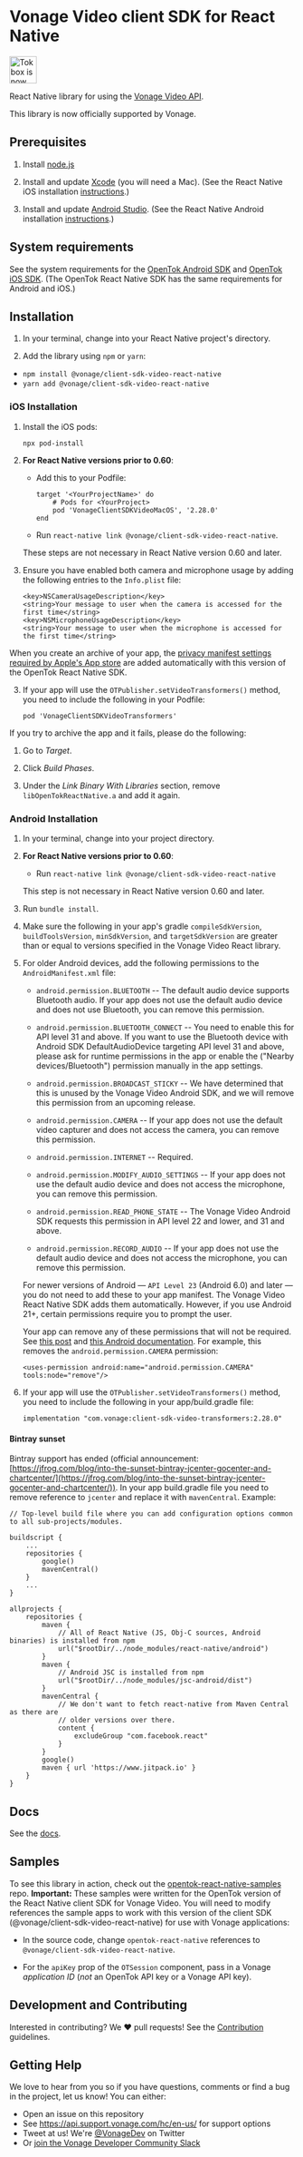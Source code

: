 # Vonage Video client SDK for React Native

<img src="https://assets.tokbox.com/img/vonage/Vonage_VideoAPI_black.svg" height="48px" alt="Tokbox is now known as Vonage" />

React Native library for using the [Vonage Video API](https://developer.vonage.com/en/video/overview).

This library is now officially supported by Vonage.

## Prerequisites

1. Install [node.js](https://nodejs.org/)

2. Install and update [Xcode](https://developer.apple.com/xcode/) (you will need a Mac). (See the React Native iOS installation [instructions](https://facebook.github.io/react-native/docs/getting-started.html).)

3. Install and update [Android Studio](https://developer.android.com/studio/index.html). (See the React Native Android installation [instructions](https://facebook.github.io/react-native/docs/getting-started.html).)

## System requirements

See the system requirements for the [OpenTok Android SDK](https://tokbox.com/developer/sdks/android/#requirements) and [OpenTok iOS SDK](https://tokbox.com/developer/sdks/ios/#system-requirements). (The OpenTok React Native SDK has the same requirements for Android and iOS.)

## Installation

1. In your terminal, change into your React Native project's directory.

2. Add the library using `npm` or `yarn`:

- `npm install @vonage/client-sdk-video-react-native`
- `yarn add @vonage/client-sdk-video-react-native`

### iOS Installation

1. Install the iOS pods:

   ```
   npx pod-install
   ```

2. **For React Native versions prior to 0.60**:

   * Add this to your Podfile:

     ```
     target '<YourProjectName>' do
         # Pods for <YourProject>
         pod 'VonageClientSDKVideoMacOS', '2.28.0'
     end
     ```
   
   * Run `react-native link @vonage/client-sdk-video-react-native`.

   These steps are not necessary in React Native version 0.60 and later.

3. Ensure you have enabled both camera and microphone usage by adding the following entries to the `Info.plist` file:

   ```
   <key>NSCameraUsageDescription</key>
   <string>Your message to user when the camera is accessed for the first time</string>
   <key>NSMicrophoneUsageDescription</key>
   <string>Your message to user when the microphone is accessed for the first time</string>
   ```

When you create an archive of your app, the [privacy manifest settings required by Apple's App store](https://developer.apple.com/support/third-party-SDK-requirements) are added automatically with this version of the OpenTok React Native SDK.

3. If your app will use the `OTPublisher.setVideoTransformers()` method, you need to include the following in your Podfile:

   ```
   pod 'VonageClientSDKVideoTransformers'
   ```

If you try to archive the app and it fails, please do the following:

1. Go to *Target*.

2. Click *Build Phases*.

3. Under the *Link Binary With Libraries* section, remove `libOpenTokReactNative.a` and add it again.

### Android Installation

1. In your terminal, change into your project directory.

2. **For React Native versions prior to 0.60**:

   - Run `react-native link @vonage/client-sdk-video-react-native`

   This step is not necessary in React Native version 0.60 and later.

3. Run `bundle install`.

4. Make sure the following in your app's gradle `compileSdkVersion`, `buildToolsVersion`, `minSdkVersion`, and `targetSdkVersion` are greater than or equal to versions specified in the Vonage Video React library.

5. For older Android devices, add the following permissions to the `AndroidManifest.xml` file:

   * `android.permission.BLUETOOTH` -- The default audio device supports
   Bluetooth audio. If your app does not use the default audio device and does not
   use Bluetooth, you can remove this permission.

   * `android.permission.BLUETOOTH_CONNECT` -- You need to enable this for API level 31 and above. If you want
   to use the Bluetooth device with Android SDK DefaultAudioDevice targeting API level 31 and above, please
   ask for runtime permissions in the app or enable the ("Nearby devices/Bluetooth") permission manually in
   the app settings.

   * `android.permission.BROADCAST_STICKY` -- We have determined that this is unused by
   the Vonage Video Android SDK, and we will remove this permission from an upcoming release.

   * `android.permission.CAMERA` -- If your app does not use the default video capturer
   and does not access the camera, you can remove this permission.

   * `android.permission.INTERNET` -- Required.

   * `android.permission.MODIFY_AUDIO_SETTINGS` -- If your app does not use the default audio
   device and does not access the microphone, you can remove this permission.

   * `android.permission.READ_PHONE_STATE` -- The Vonage Video Android SDK requests this permission in API level 22
   and lower, and 31 and above.

   * `android.permission.RECORD_AUDIO` -- If your app does not use the default audio
   device and does not access the microphone, you can remove this permission.

   For newer versions of Android — `API Level 23` (Android 6.0) and later — you do not need to add these to your app manifest. The Vonage Video React Native SDK adds them automatically. However, if you use Android 21+, certain permissions require you to prompt the user.

   Your app can remove any of these permissions that will not be required. See [this post](https://stackoverflow.com/a/31616472) and [this Android documentation](https://developer.android.com/studio/build/manifest-merge). For example, this removes the `android.permission.CAMERA` permission:

   ```
   <uses-permission android:name="android.permission.CAMERA" tools:node="remove"/>
   ```

3. If your app will use the `OTPublisher.setVideoTransformers()` method, you need to include the following in your app/build.gradle file:

   ```
   implementation "com.vonage:client-sdk-video-transformers:2.28.0"
   ```

#### Bintray sunset

Bintray support has ended (official announcement: [https://jfrog.com/blog/into-the-sunset-bintray-jcenter-gocenter-and-chartcenter/](https://jfrog.com/blog/into-the-sunset-bintray-jcenter-gocenter-and-chartcenter/)). In your app build.gradle file you need to remove reference to `jcenter` and replace it with `mavenCentral`. Example:

```
// Top-level build file where you can add configuration options common to all sub-projects/modules.

buildscript {
    ...
    repositories {
        google()
        mavenCentral()
    }
    ...
}

allprojects {
    repositories {
        maven {
            // All of React Native (JS, Obj-C sources, Android binaries) is installed from npm
            url("$rootDir/../node_modules/react-native/android")
        }
        maven {
            // Android JSC is installed from npm
            url("$rootDir/../node_modules/jsc-android/dist")
        }
        mavenCentral {
            // We don't want to fetch react-native from Maven Central as there are
            // older versions over there.
            content {
                excludeGroup "com.facebook.react"
            }
        }
        google()
        maven { url 'https://www.jitpack.io' }
    }
}
```

## Docs

See the [docs](https://developer.vonage.com/en/video/client-sdks/react-native/overview?source=video).

## Samples

To see this library in action, check out the [opentok-react-native-samples](https://github.com/opentok/opentok-react-native-samples) repo. **Important:** These samples were written for the OpenTok version of the React Native client SDK for Vonage Video. You will need to modify references the sample apps to work with this version of the client SDK (@vonage/client-sdk-video-react-native) for use with Vonage applications:

* In the source code, change `opentok-react-native` references to `@vonage/client-sdk-video-react-native`.

* For the `apiKey` prop of the `OTSession` component, pass in a Vonage *application ID* (*not* an OpenTok API key or a Vonage API key).

## Development and Contributing

Interested in contributing? We :heart: pull requests! See the
[Contribution](CONTRIBUTING.md) guidelines.

## Getting Help

We love to hear from you so if you have questions, comments or find a bug in the project, let us know! You can either:

- Open an issue on this repository
- See <https://api.support.vonage.com/hc/en-us/> for support options
- Tweet at us! We're [@VonageDev](https://twitter.com/VonageDev) on Twitter
- Or [join the Vonage Developer Community Slack](https://developer.nexmo.com/community/slack)
